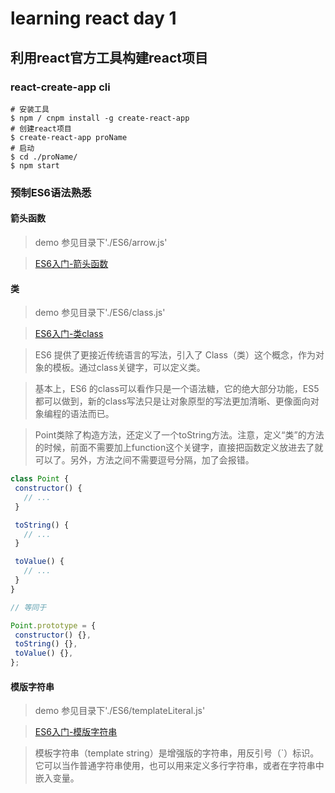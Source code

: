 # learning react day 1

## 利用react官方工具构建react项目

### react-create-app cli

```shell
# 安装工具
$ npm / cnpm install -g create-react-app
# 创建react项目
$ create-react-app proName
# 启动
$ cd ./proName/
$ npm start
```

### 预制ES6语法熟悉

#### 箭头函数

 > demo 参见目录下'./ES6/arrow.js'

 > [ES6入门-箭头函数](http://es6.ruanyifeng.com/?search=%E6%A8%A1%E7%89%88%E5%AD%97%E9%9D%A2%E9%87%8F&x=0&y=0#docs/function#箭头函数)

#### 类

 > demo 参见目录下'./ES6/class.js'

 > [ES6入门-类class](http://es6.ruanyifeng.com/?search=%E6%A8%A1%E7%89%88%E5%AD%97%E9%9D%A2%E9%87%8F&x=0&y=0#docs/class)

 > ES6 提供了更接近传统语言的写法，引入了 Class（类）这个概念，作为对象的模板。通过class关键字，可以定义类。

 > 基本上，ES6 的class可以看作只是一个语法糖，它的绝大部分功能，ES5 都可以做到，新的class写法只是让对象原型的写法更加清晰、更像面向对象编程的语法而已。

 > Point类除了构造方法，还定义了一个toString方法。注意，定义“类”的方法的时候，前面不需要加上function这个关键字，直接把函数定义放进去了就可以了。另外，方法之间不需要逗号分隔，加了会报错。

 ```javascript
 class Point {
  constructor() {
    // ...
  }

  toString() {
    // ...
  }

  toValue() {
    // ...
  }
}

// 等同于

Point.prototype = {
  constructor() {},
  toString() {},
  toValue() {},
};
 ```

 #### 模版字符串

 > demo 参见目录下'./ES6/templateLiteral.js'

 > [ES6入门-模版字符串](http://es6.ruanyifeng.com/?search=%E6%A8%A1%E7%89%88%E5%AD%97%E9%9D%A2%E9%87%8F&x=0&y=0#docs/string#模板字符串)

 > 模板字符串（template string）是增强版的字符串，用反引号（`）标识。它可以当作普通字符串使用，也可以用来定义多行字符串，或者在字符串中嵌入变量。